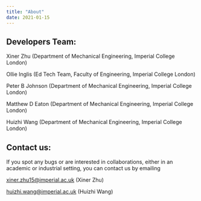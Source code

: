 ```yaml
---
title: "About"
date: 2021-01-15
---
```


## Developers Team:

Xiner Zhu (Department of Mechanical Engineering, Imperial College London)

Ollie Inglis (Ed Tech Team, Faculty of Engineering, Imperial College London)

Peter B Johnson (Department of Mechanical Engineering, Imperial College London)

Matthew D Eaton (Department of Mechanical Engineering, Imperial College London)

Huizhi Wang (Department of Mechanical Engineering, Imperial College London)

## Contact us:

If you spot any bugs or are interested in collaborations, either in an academic or industrial setting, you can contact us by emailing

xiner.zhu15@imperial.ac.uk (Xiner Zhu)

huizhi.wang@imperial.ac.uk (Huizhi Wang)
